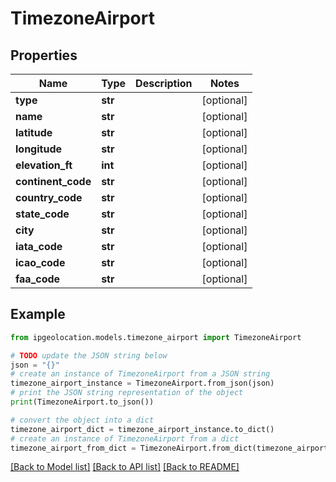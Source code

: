 # TimezoneAirport


## Properties

Name | Type | Description | Notes
------------ | ------------- | ------------- | -------------
**type** | **str** |  | [optional] 
**name** | **str** |  | [optional] 
**latitude** | **str** |  | [optional] 
**longitude** | **str** |  | [optional] 
**elevation_ft** | **int** |  | [optional] 
**continent_code** | **str** |  | [optional] 
**country_code** | **str** |  | [optional] 
**state_code** | **str** |  | [optional] 
**city** | **str** |  | [optional] 
**iata_code** | **str** |  | [optional] 
**icao_code** | **str** |  | [optional] 
**faa_code** | **str** |  | [optional] 

## Example

```python
from ipgeolocation.models.timezone_airport import TimezoneAirport

# TODO update the JSON string below
json = "{}"
# create an instance of TimezoneAirport from a JSON string
timezone_airport_instance = TimezoneAirport.from_json(json)
# print the JSON string representation of the object
print(TimezoneAirport.to_json())

# convert the object into a dict
timezone_airport_dict = timezone_airport_instance.to_dict()
# create an instance of TimezoneAirport from a dict
timezone_airport_from_dict = TimezoneAirport.from_dict(timezone_airport_dict)
```
[[Back to Model list]](../README.md#documentation-for-models) [[Back to API list]](../README.md#documentation-for-api-endpoints) [[Back to README]](../README.md)


